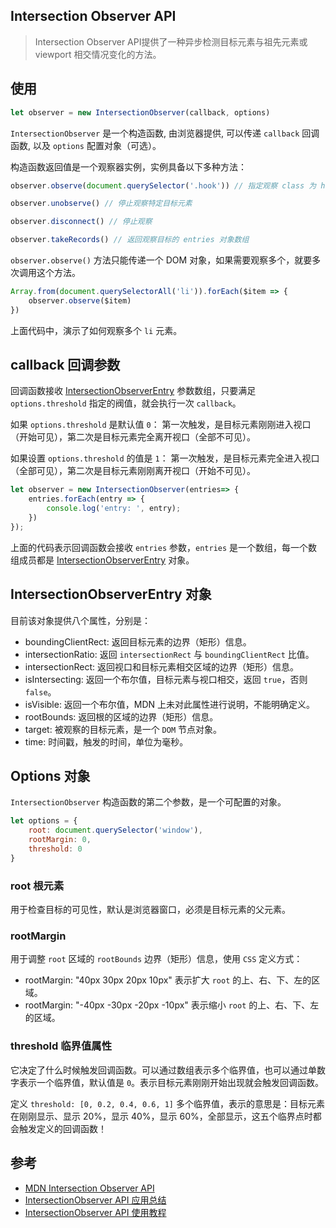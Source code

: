 ## Intersection Observer API

> Intersection Observer API提供了一种异步检测目标元素与祖先元素或 viewport 相交情况变化的方法。

## 使用

```javascript
let observer = new IntersectionObserver(callback, options)
```
`IntersectionObserver` 是一个构造函数, 由浏览器提供, 可以传递 `callback` 回调函数, 以及 `options` 配置对象（可选）。

构造函数返回值是一个观察器实例，实例具备以下多种方法：

```javascript
observer.observe(document.querySelector('.hook')) // 指定观察 class 为 hook DOM 节点

observer.unobserve() // 停止观察特定目标元素

observer.disconnect() // 停止观察

observer.takeRecords() // 返回观察目标的 entries 对象数组
```

`observer.observe()` 方法只能传递一个 DOM 对象，如果需要观察多个，就要多次调用这个方法。

```javascript
Array.from(document.querySelectorAll('li')).forEach($item => {
    observer.observe($item)
})
```

上面代码中，演示了如何观察多个 `li` 元素。


## callback 回调参数

回调函数接收 [IntersectionObserverEntry](https://developer.mozilla.org/zh-CN/docs/Web/API/IntersectionObserverEntry) 参数数组，只要满足 `options.threshold` 指定的阀值，就会执行一次 `callback`。


如果 `options.threshold` 是默认值 `0`：
第一次触发，是目标元素刚刚进入视口（开始可见），第二次是目标元素完全离开视口（全部不可见）。

如果设置 `options.threshold` 的值是 `1`：
第一次触发，是目标元素完全进入视口（全部可见），第二次是目标元素刚刚离开视口（开始不可见）。

```javascript
let observer = new IntersectionObserver(entries=> {
    entries.forEach(entry => {
        console.log('entry: ', entry);
    })
});
```

上面的代码表示回调函数会接收 `entries` 参数，`entries` 是一个数组，每一个数组成员都是 [IntersectionObserverEntry](https://developer.mozilla.org/zh-CN/docs/Web/API/IntersectionObserverEntry) 对象。

## IntersectionObserverEntry 对象

目前该对象提供八个属性，分别是：

- boundingClientRect: 返回目标元素的边界（矩形）信息。
- intersectionRatio: 返回 `intersectionRect` 与 `boundingClientRect` 比值。
- intersectionRect: 返回视口和目标元素相交区域的边界（矩形）信息。
- isIntersecting: 返回一个布尔值，目标元素与视口相交，返回 `true`，否则 `false`。
- isVisible: 返回一个布尔值，MDN 上未对此属性进行说明，不能明确定义。
- rootBounds: 返回根的区域的边界（矩形）信息。
- target: 被观察的目标元素，是一个 `DOM` 节点对象。
- time: 时间戳，触发的时间，单位为毫秒。

## Options 对象

`IntersectionObserver` 构造函数的第二个参数，是一个可配置的对象。

```javascript
let options = {
    root: document.querySelector('window'),
    rootMargin: 0,
    threshold: 0
}
```

### root 根元素
用于检查目标的可见性，默认是浏览器窗口，必须是目标元素的父元素。

### rootMargin
用于调整 `root` 区域的 `rootBounds` 边界（矩形）信息，使用 `CSS` 定义方式：
- rootMargin: "40px 30px 20px 10px" 表示扩大 `root` 的上、右、下、左的区域。
- rootMargin: "-40px -30px -20px -10px" 表示缩小 `root` 的上、右、下、左的区域。

### threshold 临界值属性

它决定了什么时候触发回调函数。可以通过数组表示多个临界值，也可以通过单数字表示一个临界值，默认值是 `0`。表示目标元素刚刚开始出现就会触发回调函数。

定义 `threshold: [0, 0.2, 0.4, 0.6, 1]` 多个临界值，表示的意思是：目标元素在刚刚显示、显示 20%，显示 40%，显示 60%，全部显示，这五个临界点时都会触发定义的回调函数！











## 参考
- [MDN Intersection Observer API](https://developer.mozilla.org/zh-CN/docs/Web/API/Intersection_Observer_API)
- [IntersectionObserver API 应用总结](https://juejin.cn/post/6844904121833619469)
- [IntersectionObserver API 使用教程](https://www.ruanyifeng.com/blog/2016/11/intersectionobserver_api.html)